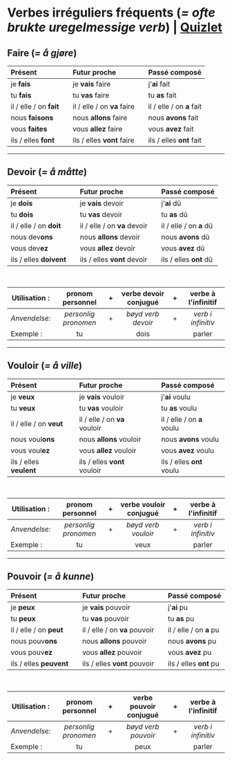 # Verbes irréguliers fréquents (*= ofte brukte uregelmessige verb*) |  [Quizlet](https://quizlet.com/_4kqu3c)

## Faire (*= å gjøre*)

|Présent                |   |Futur proche               |   | Passé composé           |
|:--------------------- |---|:--------------------------|---| :---------------------- |
|je **fais**            |   |je **vais** faire          |   |j'**ai** fait            |
|tu **fais**            |   |tu **vas** faire           |   |tu **as** fait           |
|il / elle / on **fait**|   |il / elle / on **va** faire|   |il / elle / on **a** fait|
|nous **faisons**       |   |nous **allons** faire      |   |nous **avons** fait      |
|vous **faites**        |   |vous **allez** faire       |   |vous **avez** fait       |
|ils / elles **font**   |   |ils / elles **vont** faire |   |ils / elles **ont** fait |

---

## Devoir (*= å måtte*)

|Présent                |   |Futur proche                |   | Passé composé         |
|:--------------------- |---|:---------------------------|---| :-------------------- |
|je **dois**            |   |je **vais** devoir          |   |j'**ai** dû            |
|tu **dois**            |   |tu **vas** devoir           |   |tu **as** dû           |
|il / elle / on **doit**|   |il / elle / on **va** devoir|   |il / elle / on **a** dû|
|nous dev**ons**        |   |nous **allons** devoir      |   |nous **avons** dû      |
|vous dev**ez**         |   |vous **allez** devoir       |   |vous **avez** dû       |
|ils / elles **doivent**|   |ils / elles **vont** devoir |   |ils / elles **ont** dû |

<br>

| Utilisation : | pronom personnel     | + |  verbe devoir conjugué | + | verbe à l'infinitif |
| ------------- |:--------------------:|---|:----------------------:|---|:-------------------:|
| *Anvendelse:* | *personlig pronomen* | + | *bøyd verb devoir*     | + | *verb i infinitiv*  |
| Exemple :     | tu                   |   | dois                   |   | parler              |

---

## Vouloir (*= å ville*)

|Présent                |   |Futur proche                 |   | Passé composé            |
|:--------------------- |---|:----------------------------|---| :----------------------- |
|je **veux**            |   |je **vais** vouloir          |   |j'**ai** voulu            |
|tu **veux**            |   |tu **vas** vouloir           |   |tu **as** voulu           |
|il / elle / on **veut**|   |il / elle / on **va** vouloir|   |il / elle / on **a** voulu|
|nous voul**ons**       |   |nous **allons** vouloir      |   |nous **avons** voulu      |
|vous voul**ez**        |   |vous **allez** vouloir       |   |vous **avez** voulu       |
|ils / elles **veulent**|   |ils / elles **vont** vouloir |   |ils / elles **ont** voulu |

<br>

| Utilisation : | pronom personnel     | + |  verbe vouloir conjugué | + | verbe à l'infinitif |
| ------------- |:--------------------:|---|:-----------------------:|---|:-------------------:|
| *Anvendelse:* | *personlig pronomen* | + | *bøyd verb vouloir*     | + | *verb i infinitiv*  |
| Exemple :     | tu                   |   | veux                    |   | parler              |

---

## Pouvoir (*= å kunne*)

|Présent                |   |Futur proche                 |   | Passé composé         |
|:--------------------- |---|:----------------------------|---| :-------------------- |
|je **peux**            |   |je **vais** pouvoir          |   |j'**ai** pu            |
|tu **peux**            |   |tu **vas** pouvoir           |   |tu **as** pu           |
|il / elle / on **peut**|   |il / elle / on **va** pouvoir|   |il / elle / on **a** pu|
|nous pouv**ons**       |   |nous **allons** pouvoir      |   |nous **avons** pu      |
|vous pouv**ez**        |   |vous **allez** pouvoir       |   |vous **avez** pu       |
|ils / elles **peuvent**|   |ils / elles **vont** pouvoir |   |ils / elles **ont** pu |

<br>

| Utilisation : | pronom personnel     | + |  verbe pouvoir conjugué | + | verbe à l'infinitif |
| ------------- |:--------------------:|---|:-----------------------:|---|:-------------------:|
| *Anvendelse:* | *personlig pronomen* | + | *bøyd verb pouvoir*     | + | *verb i infinitiv*  |
| Exemple :     | tu                   |   | peux                    |   | parler              |
